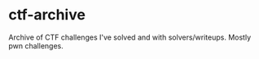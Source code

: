 # ctf-archive

Archive of CTF challenges I've solved and with solvers/writeups. Mostly pwn challenges.